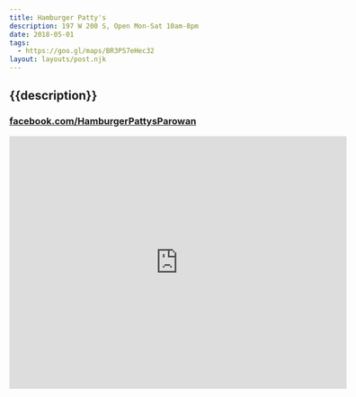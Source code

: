```yaml
---
title: Hamburger Patty's
description: 197 W 200 S, Open Mon-Sat 10am-8pm
date: 2018-05-01
tags:
  - https://goo.gl/maps/BR3PS7eHec32
layout: layouts/post.njk
---
```


## {{description}}

### [facebook.com/HamburgerPattysParowan](https://www.facebook.com/HamburgerPattysParowan/)

<iframe src="https://www.google.com/maps/embed?pb=!1m18!1m12!1m3!1d3150.9304043300112!2d-112.83368768428454!3d37.83851511626209!2m3!1f0!2f0!3f0!3m2!1i1024!2i768!4f13.1!3m3!1m2!1s0x80b55a957a8ace33%3A0x1cdd7b2f48bb8bf2!2sHamburger+Patty%E2%80%99s!5e0!3m2!1sen!2sus!4v1549664560228" width="600" height="450" frameborder="0" style="border:0" allowfullscreen></iframe>
